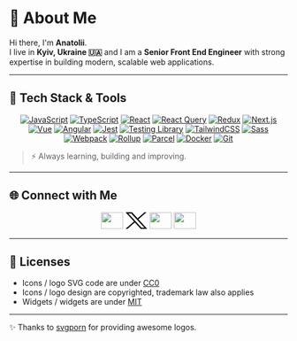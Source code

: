 # 👋 About Me

Hi there, I'm **Anatolii**.  
I live in **Kyiv, Ukraine 🇺🇦** and I am a **Senior Front End Engineer** with strong expertise in building modern, scalable web applications.

---

## 🚀 Tech Stack & Tools

<p align="center">
  <a href="https://developer.mozilla.org/en-US/docs/Web/JavaScript/"><img src="https://raw.githubusercontent.com/gilbarbara/logos/master/logos/javascript.svg" alt="JavaScript" width="40" height="40"/></a>
  <a href="https://www.typescriptlang.org/"><img src="https://raw.githubusercontent.com/gilbarbara/logos/master/logos/typescript-icon.svg" alt="TypeScript" width="40" height="40"/></a>
  <a href="https://reactjs.org/"><img src="https://raw.githubusercontent.com/gilbarbara/logos/master/logos/react.svg" alt="React" width="40" height="40"/></a>
  <a href="https://react-query.tanstack.com/"><img src="https://raw.githubusercontent.com/gilbarbara/logos/master/logos/react-query-icon.svg" alt="React Query" width="40" height="40"/></a>
  <a href="https://redux.js.org/"><img src="https://raw.githubusercontent.com/gilbarbara/logos/master/logos/redux.svg" alt="Redux" width="40" height="40"/></a>
  <a href="https://nextjs.org/"><img src="https://raw.githubusercontent.com/gilbarbara/logos/master/logos/nextjs-icon.svg" alt="Next.js" width="40" height="40"/></a>
  <a href="https://vuejs.org/"><img src="https://raw.githubusercontent.com/gilbarbara/logos/master/logos/vue.svg" alt="Vue" width="40" height="40"/></a>
  <a href="https://angular.io/"><img src="https://raw.githubusercontent.com/gilbarbara/logos/master/logos/angular-icon.svg" alt="Angular" width="40" height="40"/></a>
  <a href="https://jestjs.io/"><img src="https://raw.githubusercontent.com/gilbarbara/logos/master/logos/jest.svg" alt="Jest" width="40" height="40"/></a>
  <a href="https://testing-library.com/"><img src="https://raw.githubusercontent.com/gilbarbara/logos/master/logos/testing-library.svg" alt="Testing Library" width="40" height="40"/></a>
  <a href="https://tailwindcss.com/"><img src="https://raw.githubusercontent.com/gilbarbara/logos/master/logos/tailwindcss-icon.svg" alt="TailwindCSS" width="40" height="40"/></a>
  <a href="https://sass-lang.com/"><img src="https://raw.githubusercontent.com/gilbarbara/logos/master/logos/sass.svg" alt="Sass" width="40" height="40"/></a>
  <a href="https://webpack.js.org/"><img src="https://raw.githubusercontent.com/gilbarbara/logos/master/logos/webpack.svg" alt="Webpack" width="40" height="40"/></a>
  <a href="https://rollupjs.org/guide/en/"><img src="https://raw.githubusercontent.com/gilbarbara/logos/master/logos/rollupjs.svg" alt="Rollup" width="40" height="40"/></a>
  <a href="https://parceljs.org/"><img src="https://raw.githubusercontent.com/gilbarbara/logos/master/logos/parcel.svg" alt="Parcel" width="80" height="40"/></a>
  <a href="https://www.docker.com/"><img src="https://raw.githubusercontent.com/gilbarbara/logos/master/logos/docker-icon.svg" alt="Docker" width="40" height="40"/></a>
  <a href="https://git-scm.com/"><img src="https://raw.githubusercontent.com/gilbarbara/logos/master/logos/git-icon.svg" alt="Git" width="40" height="40"/></a>
</p>

> ⚡️ Always learning, building and improving.

---

## 🌐 Connect with Me

<p align="center">
  <a href="https://linkedin.com/in/parubets"><img src="https://raw.githubusercontent.com/rahuldkjain/github-profile-readme-generator/master/src/images/icons/Social/linked-in-alt.svg" height="30" width="40"/></a>
  <a href="https://x.com/an_parubets"><img src="https://raw.githubusercontent.com/simple-icons/simple-icons/develop/icons/x.svg" height="30" width="40" alt="X (Twitter)"/></a>
  <a href="https://stackoverflow.com/users/11066954"><img src="https://raw.githubusercontent.com/rahuldkjain/github-profile-readme-generator/master/src/images/icons/Social/stack-overflow.svg" height="30" width="40"/></a>
  <a href="https://instagram.com/an_parubets"><img src="https://raw.githubusercontent.com/rahuldkjain/github-profile-readme-generator/master/src/images/icons/Social/instagram.svg" height="30" width="40"/></a>
</p>


---

## 📜 Licenses

- Icons / logo SVG code are under [CC0](https://github.com/an-parubets/an-parubets/blob/master/CCO)  
- Icons / logo design are copyrighted, trademark law also applies  
- Widgets / widgets are under [MIT](https://github.com/an-parubets/an-parubets/blob/master/MIT)  

---

✨ Thanks to [svgporn](https://svgporn.com/) for providing awesome logos.
